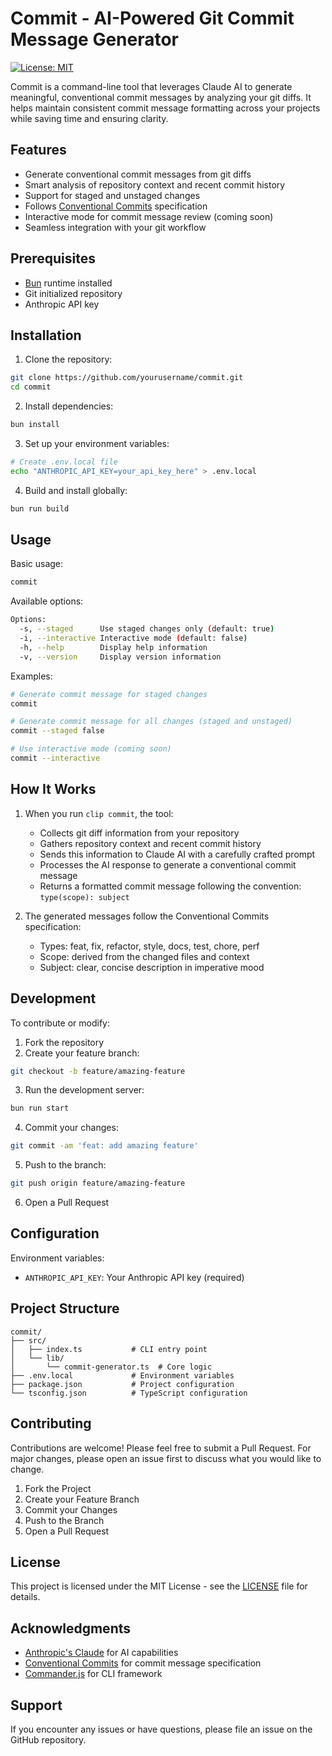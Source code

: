 # Commit - AI-Powered Git Commit Message Generator

[![License: MIT](https://img.shields.io/badge/License-MIT-yellow.svg)](https://opensource.org/licenses/MIT)

Commit is a command-line tool that leverages Claude AI to generate meaningful, conventional commit messages by analyzing your git diffs. It helps maintain consistent commit message formatting across your projects while saving time and ensuring clarity.

## Features

- Generate conventional commit messages from git diffs
- Smart analysis of repository context and recent commit history
- Support for staged and unstaged changes
- Follows [Conventional Commits](https://www.conventionalcommits.org/) specification
- Interactive mode for commit message review (coming soon)
- Seamless integration with your git workflow

## Prerequisites

- [Bun](https://bun.sh) runtime installed
- Git initialized repository
- Anthropic API key

## Installation

1. Clone the repository:
```bash
git clone https://github.com/yourusername/commit.git
cd commit
```

2. Install dependencies:
```bash
bun install
```

3. Set up your environment variables:
```bash
# Create .env.local file
echo "ANTHROPIC_API_KEY=your_api_key_here" > .env.local
```

4. Build and install globally:
```bash
bun run build
```

## Usage

Basic usage:
```bash
commit
```

Available options:
```bash
Options:
  -s, --staged      Use staged changes only (default: true)
  -i, --interactive Interactive mode (default: false)
  -h, --help        Display help information
  -v, --version     Display version information
```

Examples:
```bash
# Generate commit message for staged changes
commit

# Generate commit message for all changes (staged and unstaged)
commit --staged false

# Use interactive mode (coming soon)
commit --interactive
```

## How It Works

1. When you run `clip commit`, the tool:
   - Collects git diff information from your repository
   - Gathers repository context and recent commit history
   - Sends this information to Claude AI with a carefully crafted prompt
   - Processes the AI response to generate a conventional commit message
   - Returns a formatted commit message following the convention: `type(scope): subject`

2. The generated messages follow the Conventional Commits specification:
   - Types: feat, fix, refactor, style, docs, test, chore, perf
   - Scope: derived from the changed files and context
   - Subject: clear, concise description in imperative mood

## Development

To contribute or modify:

1. Fork the repository
2. Create your feature branch:
```bash
git checkout -b feature/amazing-feature
```

3. Run the development server:
```bash
bun run start
```

4. Commit your changes:
```bash
git commit -am 'feat: add amazing feature'
```

5. Push to the branch:
```bash
git push origin feature/amazing-feature
```

6. Open a Pull Request

## Configuration

Environment variables:
- `ANTHROPIC_API_KEY`: Your Anthropic API key (required)

## Project Structure

```
commit/
├── src/
│   ├── index.ts           # CLI entry point
│   └── lib/
│       └── commit-generator.ts  # Core logic
├── .env.local             # Environment variables
├── package.json           # Project configuration
└── tsconfig.json          # TypeScript configuration
```

## Contributing

Contributions are welcome! Please feel free to submit a Pull Request. For major changes, please open an issue first to discuss what you would like to change.

1. Fork the Project
2. Create your Feature Branch
3. Commit your Changes
4. Push to the Branch
5. Open a Pull Request

## License

This project is licensed under the MIT License - see the [LICENSE](LICENSE) file for details.

## Acknowledgments

- [Anthropic's Claude](https://www.anthropic.com/claude) for AI capabilities
- [Conventional Commits](https://www.conventionalcommits.org/) for commit message specification
- [Commander.js](https://github.com/tj/commander.js/) for CLI framework

## Support

If you encounter any issues or have questions, please file an issue on the GitHub repository.